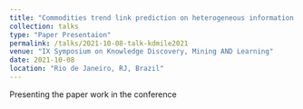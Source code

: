 ```yaml
---
title: "Commodities trend link prediction on heterogeneous information networks"
collection: talks
type: "Paper Presentaion"
permalink: /talks/2021-10-08-talk-kdmile2021
venue: "IX Symposium on Knowledge Discovery, Mining AND Learning"
date: 2021-10-08
location: "Rio de Janeiro, RJ, Brazil"
---
```


Presenting the paper work in the conference

